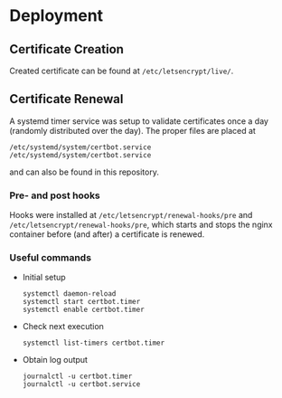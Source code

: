 # Deployment

## Certificate Creation

Created certificate can be found at ``/etc/letsencrypt/live/``.

## Certificate Renewal

A systemd timer service was setup to validate certificates once a day (randomly distributed over the day).
The proper files are placed at

```
/etc/systemd/system/certbot.service
/etc/systemd/system/certbot.service
```

and can also be found in this repository.

### Pre- and post hooks

Hooks were installed at ``/etc/letsencrypt/renewal-hooks/pre`` and ``/etc/letsencrypt/renewal-hooks/pre``, 
which starts and stops the nginx container before (and after) a certificate is renewed.

### Useful commands

* Initial setup

    ```
    systemctl daemon-reload
    systemctl start certbot.timer
    systemctl enable certbot.timer
    ```

* Check next execution

    ```
    systemctl list-timers certbot.timer
    ```
    
* Obtain log output

    ```
    journalctl -u certbot.timer
    journalctl -u certbot.service
    ```

